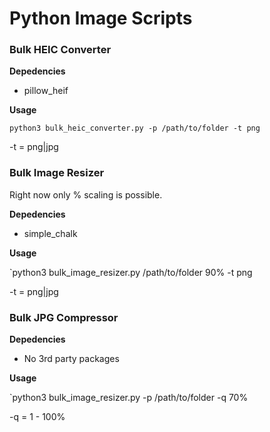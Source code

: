 ﻿# Python Image Scripts

### Bulk HEIC Converter

**Depedencies**

* pillow_heif

**Usage**

`python3 bulk_heic_converter.py -p /path/to/folder -t png`

-t = png|jpg


### Bulk Image Resizer

Right now only % scaling is possible.

**Depedencies**

* simple_chalk

**Usage**

`python3 bulk_image_resizer.py /path/to/folder 90% -t png

-t = png|jpg


### Bulk JPG Compressor

**Depedencies**

* No 3rd party packages

**Usage**

`python3 bulk_image_resizer.py -p /path/to/folder -q 70%

-q = 1 - 100%







